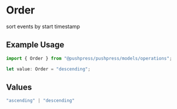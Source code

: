 # Order

sort events by start timestamp

## Example Usage

```typescript
import { Order } from "@pushpress/pushpress/models/operations";

let value: Order = "descending";
```

## Values

```typescript
"ascending" | "descending"
```